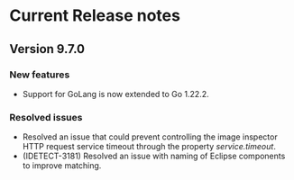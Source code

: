# Current Release notes

## Version 9.7.0

### New features
* Support for GoLang is now extended to Go 1.22.2.
### Resolved issues
* Resolved an issue that could prevent controlling the image inspector HTTP request service timeout through the property *service.timeout*.
* (IDETECT-3181) Resolved an issue with naming of Eclipse components to improve matching. 
